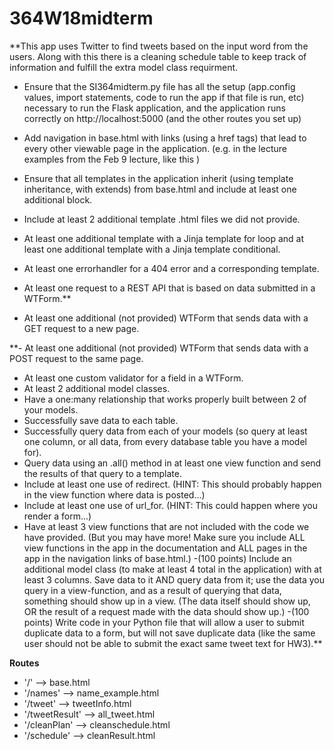 # 364W18midterm

**This app uses Twitter to find tweets based on the input word from the users. Along with this there is a cleaning schedule table to keep track of information and fulfill the extra model class requirment.
- Ensure that the SI364midterm.py file has all the setup (app.config values, import statements, code to run the app if that file is run, etc) necessary to run the Flask application, and the application runs correctly on http://localhost:5000 (and the other routes you set up)
- Add navigation in base.html with links (using a href tags) that lead to every other viewable page in the application. (e.g. in the lecture examples from the Feb 9 lecture, like this )
- Ensure that all templates in the application inherit (using template inheritance, with extends) from base.html and include at least one additional block.
- Include at least 2 additional template .html files we did not provide.
- At least one additional template with a Jinja template for loop and at least one additional template with a Jinja template conditional.
- At least one errorhandler for a 404 error and a corresponding template.
- At least one request to a REST API that is based on data submitted in a WTForm.**

- At least one additional (not provided) WTForm that sends data with a GET request to a new page.

**- At least one additional (not provided) WTForm that sends data with a POST request to the same page.
- At least one custom validator for a field in a WTForm.
- At least 2 additional model classes.
- Have a one:many relationship that works properly built between 2 of your models.
- Successfully save data to each table.
- Successfully query data from each of your models (so query at least one column, or all data, from every database table you have a model for).
- Query data using an .all() method in at least one view function and send the results of that query to a template.
- Include at least one use of redirect. (HINT: This should probably happen in the view function where data is posted...)
- Include at least one use of url_for. (HINT: This could happen where you render a form...)
- Have at least 3 view functions that are not included with the code we have provided. (But you may have more! Make sure you include ALL view functions in the app in the documentation and ALL pages in the app in the navigation links of base.html.)
-(100 points) Include an additional model class (to make at least 4 total in the application) with at least 3 columns. Save data to it AND query data from it; use the data you query in a view-function, and as a result of querying that data, something should show up in a view. (The data itself should show up, OR the result of a request made with the data should show up.)
-(100 points) Write code in your Python file that will allow a user to submit duplicate data to a form, but will not save duplicate data (like the same user should not be able to submit the exact same tweet text for HW3).**


**Routes**
- '/' --> base.html
- '/names' --> name_example.html
- '/tweet' --> tweetInfo.html
- '/tweetResult' --> all_tweet.html
- '/cleanPlan' --> cleanschedule.html
- '/schedule' --> cleanResult.html
